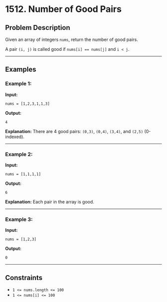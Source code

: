 # 1512. Number of Good Pairs

## Problem Description
Given an array of integers `nums`, return the number of good pairs.

A pair `(i, j)` is called good if `nums[i] == nums[j]` and `i < j`.

---

## Examples

### Example 1:
**Input:**
```
nums = [1,2,3,1,1,3]
```
**Output:**
```
4
```
**Explanation:**
There are 4 good pairs: `(0,3)`, `(0,4)`, `(3,4)`, and `(2,5)` (0-indexed).

---

### Example 2:
**Input:**
```
nums = [1,1,1,1]
```
**Output:**
```
6
```
**Explanation:**
Each pair in the array is good.

---

### Example 3:
**Input:**
```
nums = [1,2,3]
```
**Output:**
```
0
```

---

## Constraints
- `1 <= nums.length <= 100`
- `1 <= nums[i] <= 100`